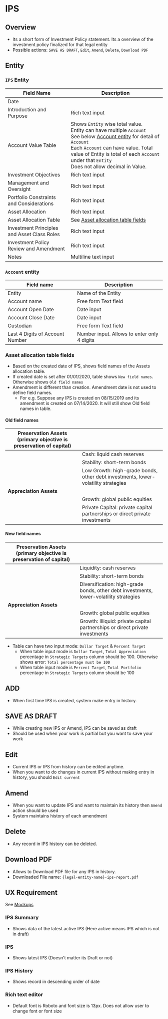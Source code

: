 # IPS

## Overview

- Its a short form of Investment Policy statement. Its a overview of the investment policy finalized for that legal entity
- Possible actions: `SAVE AS DRAFT`, `Edit`, `Amend`,  `Delete`, `Download PDF`

## Entity

### `IPS` Entity

| Field Name                                  | Description                                                  |
| ------------------------------------------- | ------------------------------------------------------------ |
| Date                                        |                                                              |
| Introduction and Purpose                    | Rich text input                                              |
| Account Value Table                         | Shows `Entity` wise total value.<br />Entity can have multiple `Account`<br />See below [Account entity](#account-entity) for detail of `Account`<br />Each `Account` can have value. Total value of Entity is total of  each `Account` under that `Entity`<br /> Does not allow decimal in Value. |
| Investment Objectives                       | Rich text input                                              |
| Management and Oversight                    | Rich text input                                              |
| Portfolio Constraints and Considerations    | Rich text input                                              |
| Asset Allocation                            | Rich text input                                              |
| Asset Allocation Table                      | See [Asset allocation table fields](#asset-allocation-table-fields) |
| Investment Principles and Asset Class Roles | Rich text input                                              |
| Investment Policy Review and Amendment      | Rich text input                                              |
| Notes                                       | Multiline text input                                         |

### `Account` entity

| Field name                      | Description                                 |
| ------------------------------- | ------------------------------------------- |
| Entity                          | Name of the Entity                          |
| Account name                    | Free form Text field                        |
| Account Open Date               | Date input                                  |
| Account Close Date              | Date input                                  |
| Custodian                       | Free form Text field                        |
| Last 4 Digits of Account Number | Number input. Allows to enter only 4 digits |



### Asset allocation table fields

- Based on the created date of IPS, shows field names of the Assets allocation table.
- If created date is set after 01/01/2020, table shows `New field names`. Otherwise shows `Old field names`
- Amendment is different than creation.  Amendment date is not used to define field names.
  - For e.g. Suppose any IPS is created on 08/15/2019 and its amendment is created on 07/14/2020. It will still show Old field names in table.



#### Old field names

| **Preservation Assets (primary objective is preservation of capital)** |                                                              |
| ------------------------------------------------------------ | ------------------------------------------------------------ |
|                                                              | Cash: liquid cash reserves                                   |
|                                                              | Stability: short-term bonds                                  |
|                                                              | Low Growth: high-grade bonds, other debt investments, lower-volatility strategies |
| **Appreciation Assets**                                      |                                                              |
|                                                              | Growth: global public equities                               |
|                                                              | Private Capital: private capital partnerships or direct private investments |

#### New field names

| **Preservation Assets (primary objective is preservation of capital)** |                                                              |
| ------------------------------------------------------------ | ------------------------------------------------------------ |
|                                                              | Liquidity: cash reserves                                     |
|                                                              | Stability: short-term bonds                                  |
|                                                              | Diversification: high-grade bonds, other debt investments, lower-volatility strategies |
| **Appreciation Assets**                                      |                                                              |
|                                                              | Growth: global public equities                               |
|                                                              | Growth: Illiquid: private capital partnerships or direct private investments |

- Table can have two input mode: `Dollar Target` & `Percent Target`
  - When table input mode is `Dollar Target`, `Total Appreciation` percentage in `Strategic Targets` column should be 100. Otherwise shows error: `Total percentage must be 100`
  - When table input mode is `Percent Target`, `Total Portfolio` percentage in `Strategic Targets` column should be 100

## ADD

- When first time IPS is created, system make entry in history.

## SAVE AS DRAFT

- While creating new IPS or Amend, IPS can be  saved as draft
- Should be used when your work is partial but you want to save your work

## Edit

- Current IPS or IPS from history can be edited anytime.
- When you want to do changes in current IPS without making entry in history, you should `Edit current`

## Amend

- When you want to update IPS and want to maintain its history then `Amend` action should be used
- System maintains history of each amendment 

## Delete

- Any record in IPS history can be deleted.

## Download PDF

- Allows to Download PDF file for any IPS in history.
- Downloaded File name: `{legal-entity-name}-ips-report.pdf`

## UX Requirement

See [Mockups](https://drive.google.com/drive/u/0/folders/1xfiUGFYjddQQoArdyN_dbkRwdqXNVIcI)

### IPS Summary

- Shows data of the latest active IPS (Here active means IPS which is not in draft)

### IPS

- Shows latest IPS (Doesn't matter its Draft or not)

### IPS History

- Shows record in descending order of date

### Rich text editor

- Default font is Roboto and font size is 13px. Does not allow user to change font or font size